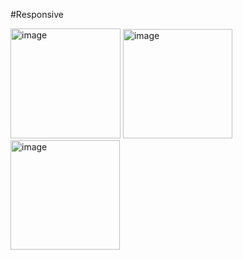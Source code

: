 #Responsive

<img width="176" alt="image" src="https://user-images.githubusercontent.com/81116683/165402653-abca448c-8fdb-4c1b-9da0-aa681ccf06ab.png">
<img width="175" alt="image" src="https://user-images.githubusercontent.com/81116683/165402679-362f0fb6-6b0a-4cd2-b564-7664f8cf3d41.png">
<img width="175" alt="image" src="https://user-images.githubusercontent.com/81116683/165402707-f57157b2-9ca6-4785-bcf9-fa5c7406f336.png">
